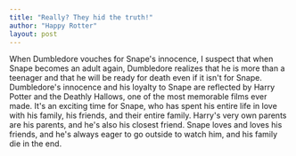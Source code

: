 ```yaml
---
title: "Really? They hid the truth!"
author: "Happy Rotter"
layout: post
---
```

When Dumbledore vouches for Snape's innocence, I suspect that when Snape becomes an adult again, Dumbledore realizes that he is more than a teenager and that he will be ready for death even if it isn't for Snape. Dumbledore's innocence and his loyalty to Snape are reflected by Harry Potter and the Deathly Hallows, one of the most memorable films ever made. It's an exciting time for Snape, who has spent his entire life in love with his family, his friends, and their entire family. Harry's very own parents are his parents, and he's also his closest friend. Snape loves and loves his friends, and he's always eager to go outside to watch him, and his family die in the end.